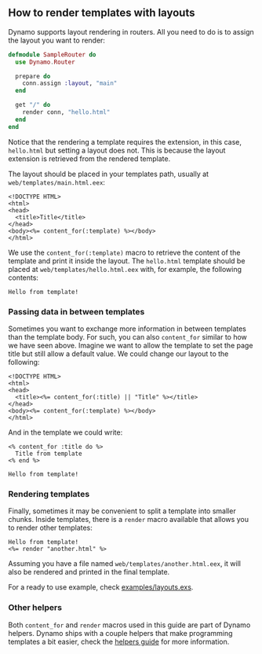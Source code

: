## How to render templates with layouts

Dynamo supports layout rendering in routers. All you need to do is to assign the layout you want to render:

```elixir
defmodule SampleRouter do
  use Dynamo.Router

  prepare do
    conn.assign :layout, "main"
  end

  get "/" do
    render conn, "hello.html"
  end
end
```

Notice that the rendering a template requires the extension, in this case, `hello.html` but setting a layout does not. This is because the layout extension is retrieved from the rendered template.

The layout should be placed in your templates path, usually at `web/templates/main.html.eex`:

```erb
<!DOCTYPE HTML>
<html>
<head>
  <title>Title</title>
</head>
<body><%= content_for(:template) %></body>
</html>
```

We use the `content_for(:template)` macro to retrieve the content of the template and print it inside the layout. The `hello.html` template should be placed at `web/templates/hello.html.eex` with, for example, the following contents:

```erb
Hello from template!
```

### Passing data in between templates

Sometimes you want to exchange more information in between templates than the template body. For such, you can also `content_for` similar to how we have seen above. Imagine we want to allow the template to set the page title but still allow a default value. We could change our layout to the following:

```erb
<!DOCTYPE HTML>
<html>
<head>
  <title><%= content_for(:title) || "Title" %></title>
</head>
<body><%= content_for(:template) %></body>
</html>
```

And in the template we could write:

```erb
<% content_for :title do %>
  Title from template
<% end %>

Hello from template!
```

### Rendering templates

Finally, sometimes it may be convenient to split a template into smaller chunks. Inside templates, there is a `render` macro available that allows you to render other templates:

```erb
Hello from template!
<%= render "another.html" %>
```

Assuming you have a file named `web/templates/another.html.eex`, it will also be rendered and printed in the final template.

For a ready to use example, check [examples/layouts.exs](../examples/layouts.exs).

### Other helpers

Both `content_for` and `render` macros used in this guide are part of Dynamo helpers. Dynamo ships with a couple helpers that make programming templates a bit easier, check the [helpers guide](how-to-helpers.md) for more information.
